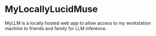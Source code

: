 # MyLocallyLucidMuse
MyLLM is a locally hosted web app to allow access to my workstation machine to friends and family for LLM inference.
